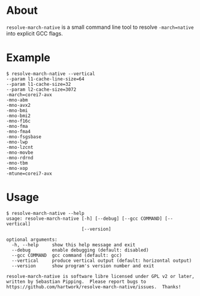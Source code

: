About
=====

`resolve-march-native` is a small command line tool to resolve
`-march=native` into explicit GCC flags.


Example
=======

```
$ resolve-march-native --vertical
--param l1-cache-line-size=64
--param l1-cache-size=32
--param l2-cache-size=3072
-march=corei7-avx
-mno-abm
-mno-avx2
-mno-bmi
-mno-bmi2
-mno-f16c
-mno-fma
-mno-fma4
-mno-fsgsbase
-mno-lwp
-mno-lzcnt
-mno-movbe
-mno-rdrnd
-mno-tbm
-mno-xop
-mtune=corei7-avx
```


Usage
=====

```
$ resolve-march-native --help
usage: resolve-march-native [-h] [--debug] [--gcc COMMAND] [--vertical]
                            [--version]

optional arguments:
  -h, --help     show this help message and exit
  --debug        enable debugging (default: disabled)
  --gcc COMMAND  gcc command (default: gcc)
  --vertical     produce vertical output (default: horizontal output)
  --version      show program's version number and exit

resolve-march-native is software libre licensed under GPL v2 or later,
written by Sebastian Pipping.  Please report bugs to
https://github.com/hartwork/resolve-march-native/issues.  Thanks!
```
